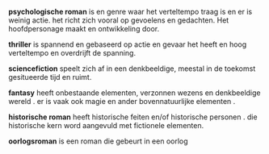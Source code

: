 **psychologische roman** is en genre waar het verteltempo traag is en er is weinig actie. het richt zich vooral op gevoelens en gedachten. Het hoofdpersonage maakt en ontwikkeling door.

**thriller** is spannend en gebaseerd op actie en gevaar het heeft en hoog verteltempo en overdrijft de spanning.

**sciencefiction** speelt zich af in een denkbeeldige, meestal in de toekomst gesitueerde tijd en ruimt.

**fantasy**  heeft onbestaande elementen, verzonnen wezens en denkbeeldige wereld . er is vaak ook magie en ander bovennatuurlijke elementen .

**historische roman** heeft historische feiten en/of historische personen . die historische kern word aangevuld met fictionele elementen.

**oorlogsroman** is een roman die gebeurt in een oorlog 